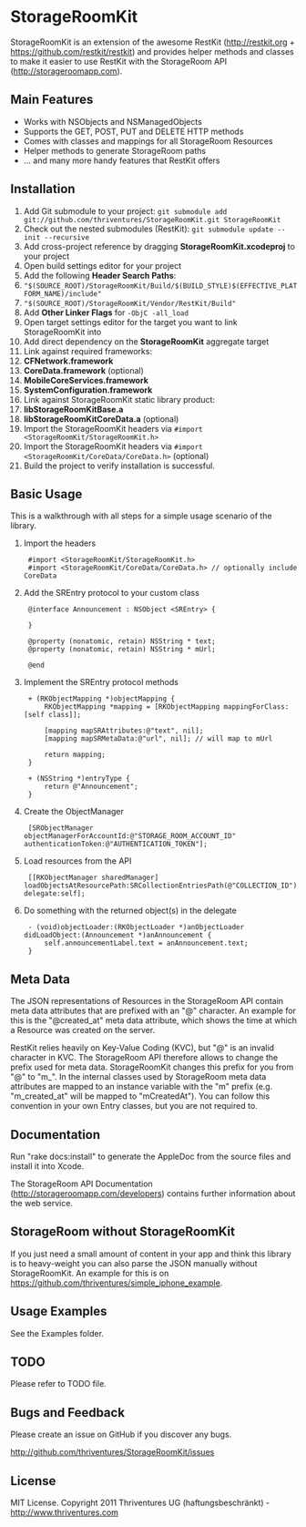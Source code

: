 StorageRoomKit
=========================

StorageRoomKit is an extension of the awesome RestKit (http://restkit.org + https://github.com/restkit/restkit) and provides helper methods and classes to make it easier to use RestKit with the StorageRoom API (http://storageroomapp.com).


Main Features
-------------------------

* Works with NSObjects and NSManagedObjects
* Supports the GET, POST, PUT and DELETE HTTP methods
* Comes with classes and mappings for all StorageRoom Resources
* Helper methods to generate StorageRoom paths
* ... and many more handy features that RestKit offers


Installation
-------------------------

1. Add Git submodule to your project: `git submodule add git://github.com/thriventures/StorageRoomKit.git StorageRoomKit`
1. Check out the nested submodules (RestKit): `git submodule update --init --recursive`
1. Add cross-project reference by dragging **StorageRoomKit.xcodeproj** to your project
1. Open build settings editor for your project
1. Add the following **Header Search Paths**:
1. `"$(SOURCE_ROOT)/StorageRoomKit/Build/$(BUILD_STYLE)$(EFFECTIVE_PLATFORM_NAME)/include"`
1. `"$(SOURCE_ROOT)/StorageRoomKit/Vendor/RestKit/Build"`
1. Add **Other Linker Flags** for `-ObjC -all_load`
1. Open target settings editor for the target you want to link StorageRoomKit into
1. Add direct dependency on the **StorageRoomKit** aggregate target
1. Link against required frameworks:
1. **CFNetwork.framework**
1. **CoreData.framework** (optional)
1. **MobileCoreServices.framework**
1. **SystemConfiguration.framework**
1. Link against StorageRoomKit static library product:
1. **libStorageRoomKitBase.a**
1. **libStorageRoomKitCoreData.a** (optional)
1. Import the StorageRoomKit headers via `#import <StorageRoomKit/StorageRoomKit.h>`
1. Import the StorageRoomKit headers via `#import <StorageRoomKit/CoreData/CoreData.h>` (optional)
1. Build the project to verify installation is successful.


Basic Usage
-------------------------


This is a walkthrough with all steps for a simple usage scenario of the library.

1. Import the headers

        #import <StorageRoomKit/StorageRoomKit.h>
        #import <StorageRoomKit/CoreData/CoreData.h> // optionally include CoreData

1. Add the SREntry protocol to your custom class

        @interface Announcement : NSObject <SREntry> {

        }

        @property (nonatomic, retain) NSString * text;
        @property (nonatomic, retain) NSString * mUrl;

        @end

1. Implement the SREntry protocol methods

        + (RKObjectMapping *)objectMapping {
            RKObjectMapping *mapping = [RKObjectMapping mappingForClass:[self class]];

            [mapping mapSRAttributes:@"text", nil];
            [mapping mapSRMetaData:@"url", nil]; // will map to mUrl

            return mapping;
        }

        + (NSString *)entryType {
            return @"Announcement";
        }

1. Create the ObjectManager

        [SRObjectManager objectManagerForAccountId:@"STORAGE_ROOM_ACCOUNT_ID" authenticationToken:@"AUTHENTICATION_TOKEN"];

1. Load resources from the API

        [[RKObjectManager sharedManager] loadObjectsAtResourcePath:SRCollectionEntriesPath(@"COLLECTION_ID") delegate:self];    

1. Do something with the returned object(s) in the delegate

        - (void)objectLoader:(RKObjectLoader *)anObjectLoader didLoadObject:(Announcement *)anAnnouncement {
            self.announcementLabel.text = anAnnouncement.text;
        }


Meta Data
-------------------------

The JSON representations of Resources in the StorageRoom API contain meta data attributes that are prefixed with an "@" character. An example for this is the 
"@created_at" meta data attribute, which shows the time at which a Resource was created on the server.

RestKit relies heavily on Key-Value Coding (KVC), but "@" is an invalid character in KVC. The StorageRoom API therefore allows to change the prefix used for 
meta data. StorageRoomKit changes this prefix for you from "@" to "m_". In the internal classes used by StorageRoom meta data attributes are mapped to an
instance variable with the "m" prefix (e.g. "m_created_at" will be mapped to "mCreatedAt"). You can follow this convention in your own Entry classes,
but you are not required to.


Documentation
-------------------------

Run "rake docs:install" to generate the AppleDoc from the source files and install it into Xcode.

The StorageRoom API Documentation (http://storageroomapp.com/developers) contains further information about the web service.


StorageRoom without StorageRoomKit
-------------------------

If you just need a small amount of content in your app and think this library is to heavy-weight you can also parse the JSON manually without StorageRoomKit. An example for this is on https://github.com/thriventures/simple_iphone_example.


Usage Examples
-------------------------

See the Examples folder.

TODO
-------------------------

Please refer to TODO file.


Bugs and Feedback
-------------------------

Please create an issue on GitHub if you discover any bugs.

http://github.com/thriventures/StorageRoomKit/issues

License
-------------------------

MIT License. Copyright 2011 Thriventures UG (haftungsbeschränkt) - http://www.thriventures.com
